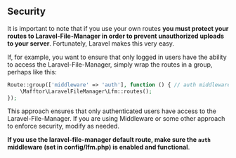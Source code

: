 ## Security

It is important to note that if you use your own routes **you must protect your routes to Laravel-File-Manager in order to prevent unauthorized uploads to your server**. Fortunately, Laravel makes this very easy.

If, for example, you want to ensure that only logged in users have the ability to access the Laravel-File-Manager, simply wrap the routes in a group, perhaps like this:

```php
Route::group(['middleware' => 'auth'], function () { // auth middleware is important!
    \Mafftor\LaravelFileManager\Lfm::routes();
});
```

This approach ensures that only authenticated users have access to the Laravel-File-Manager. If you are using Middleware or some other approach to enforce security, modify as needed.

**If you use the laravel-file-manager default route, make sure the `auth` middleware (set in config/lfm.php) is enabled and functional**.
